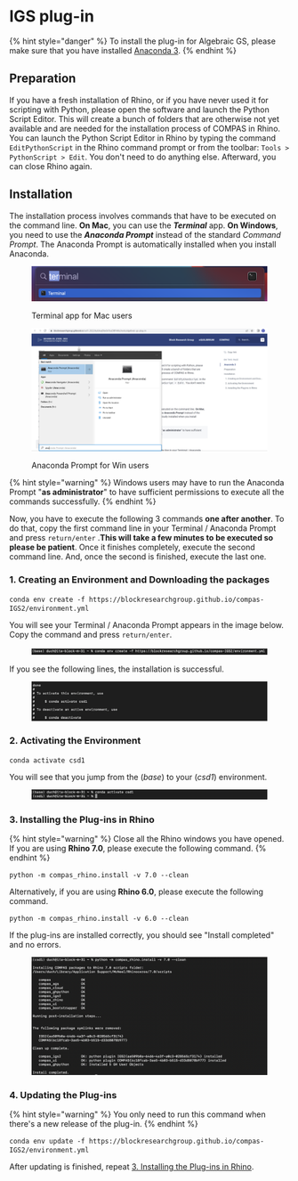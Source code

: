 # IGS plug-in

{% hint style="danger" %}
To install the plug-in for Algebraic GS, please make sure that you have installed [Anaconda 3](anaconda.md).&#x20;
{% endhint %}

## Preparation

If you have a fresh installation of Rhino, or if you have never used it for scripting with Python, please open the software and launch the Python Script Editor. This will create a bunch of folders that are otherwise not yet available and are needed for the installation process of COMPAS in Rhino. You can launch the Python Script Editor in Rhino by typing the command `EditPythonScript` in the Rhino command prompt or from the toolbar: `Tools > PythonScript > Edit`. You don't need to do anything else. Afterward, you can close Rhino again.

## Installation

The installation process involves commands that have to be executed on the command line. **On Mac**, you can use the _**Terminal**_ app. **On Windows**, you need to use the _**Anaconda Prompt**_ instead of the standard _Command Prompt_. The Anaconda Prompt is automatically installed when you install Anaconda.

<figure><img src="../.gitbook/assets/Screenshot 2022-11-17 at 20.01.41.png" alt=""><figcaption><p>Terminal app for Mac users</p></figcaption></figure>

<figure><img src="../.gitbook/assets/Anaconda Prompt.jpg" alt=""><figcaption><p>Anaconda Prompt for Win users</p></figcaption></figure>

{% hint style="warning" %}
Windows users may have to run the Anaconda Prompt "**as administrator**" to have sufficient permissions to execute all the commands successfully.
{% endhint %}

Now, you have to execute the following 3 commands **one after another**. To do that, copy the first command line in your Terminal / Anaconda Prompt and press `return/enter` .**This will take a few minutes to be executed so please be patient**. Once it finishes completely, execute the second command line. And, once the second is finished, execute the last one.

### 1. Creating an Environment and Downloading the packages

```
conda env create -f https://blockresearchgroup.github.io/compas-IGS2/environment.yml
```

You will see your Terminal / Anaconda Prompt appears in the image below. Copy the command and press `return/enter`.&#x20;

<figure><img src="../.gitbook/assets/image (20).png" alt=""><figcaption></figcaption></figure>

If you see the following lines, the installation is successful.&#x20;

<figure><img src="../.gitbook/assets/image (103).png" alt=""><figcaption></figcaption></figure>

### 2. Activating the Environment

```
conda activate csd1
```

You will see that you jump from the (_base_) to your (_csd1_) environment.&#x20;

<figure><img src="../.gitbook/assets/image (44).png" alt=""><figcaption></figcaption></figure>

### 3. Installing the Plug-ins in Rhino

{% hint style="warning" %}
Close all the Rhino windows you have opened. If you are using **Rhino 7.0**, please execute the following command.
{% endhint %}

```
python -m compas_rhino.install -v 7.0 --clean
```

Alternatively, if you are using **Rhino 6.0**, please execute the following command.&#x20;

```
python -m compas_rhino.install -v 6.0 --clean
```

If the plug-ins are installed correctly, you should see "Install completed" and no errors.

<figure><img src="../.gitbook/assets/image (49).png" alt=""><figcaption></figcaption></figure>

### 4. Updating the  Plug-ins

{% hint style="warning" %}
You only need to run this command when there's a new release of the plug-in.&#x20;
{% endhint %}

```
conda env update -f https://blockresearchgroup.github.io/compas-IGS2/environment.yml
```

After updating is finished, repeat [3. Installing the Plug-ins in Rhino](igs-plug-in.md#3.-installing-the-plug-ins-in-rhino).&#x20;
